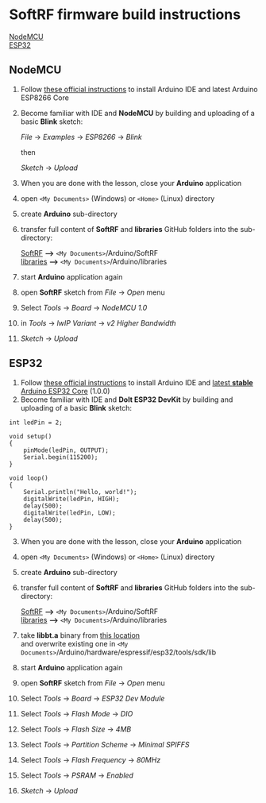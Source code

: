 # SoftRF firmware build instructions

[NodeMCU](https://github.com/lyusupov/SoftRF/tree/master/software/firmware/source#nodemcu)<br>
[ESP32](https://github.com/lyusupov/SoftRF/tree/master/software/firmware/source#esp32)<br>

## NodeMCU

1. Follow [these official instructions](https://github.com/esp8266/Arduino#installing-with-boards-manager)
  to install Arduino IDE and latest Arduino ESP8266 Core
2. Become familiar with IDE and **NodeMCU** by building and uploading of a basic **Blink** sketch:<br>

    _File_ -> _Examples_ -> _ESP8266_ -> _Blink_ <br>

    then<br>

    _Sketch_ -> _Upload_

3. When you are done with the lesson, close your **Arduino** application
4. open ``<My Documents>`` (Windows) or ``<Home>`` (Linux) directory
5. create **Arduino** sub-directory
6. transfer full content of **SoftRF** and **libraries** GitHub folders into the sub-directory:

    [SoftRF](https://github.com/lyusupov/SoftRF/tree/master/software/firmware/source/SoftRF) **-->** ``<My Documents>``/Arduino/SoftRF <br>
    [libraries](https://github.com/lyusupov/SoftRF/tree/master/software/firmware/source/libraries) **-->** ``<My Documents>``/Arduino/libraries <br>

7. start **Arduino** application again
8. open **SoftRF** sketch from _File_ -> _Open_ menu
9. Select _Tools_ -> _Board_ -> _NodeMCU_ _1.0_
10. in _Tools_ -> _lwIP Variant_  -> _v2 Higher Bandwidth_
11. _Sketch_ -> _Upload_

## ESP32

1. Follow [these official instructions](https://github.com/espressif/arduino-esp32/blob/master/docs/arduino-ide/boards_manager.md)
  to install Arduino IDE and [latest **stable** Arduino ESP32 Core](https://github.com/espressif/arduino-esp32/releases/tag/1.0.0) (1.0.0)
2. Become familiar with IDE and **DoIt ESP32 DevKit** by building and uploading of a basic **Blink** sketch:<br>
```
int ledPin = 2;

void setup()
{
    pinMode(ledPin, OUTPUT);
    Serial.begin(115200);
}

void loop()
{
    Serial.println("Hello, world!");
    digitalWrite(ledPin, HIGH);
    delay(500);
    digitalWrite(ledPin, LOW);
    delay(500);
}
```

3. When you are done with the lesson, close your **Arduino** application
4. open ``<My Documents>`` (Windows) or ``<Home>`` (Linux) directory
5. create **Arduino** sub-directory
6. transfer full content of **SoftRF** and **libraries** GitHub folders into the sub-directory:

    [SoftRF](https://github.com/lyusupov/SoftRF/tree/master/software/firmware/source/SoftRF) **-->** ``<My Documents>``/Arduino/SoftRF <br>
    [libraries](https://github.com/lyusupov/SoftRF/tree/master/software/firmware/source/libraries) **-->** ``<My Documents>``/Arduino/libraries <br>

7. take **libbt.a** binary from [this location](https://github.com/lyusupov/SoftRF/tree/master/software/firmware/binaries/ESP32/misc)<br>
    and overwrite existing one in ``<My Documents>``/Arduino/hardware/espressif/esp32/tools/sdk/lib
8. start **Arduino** application again
9. open **SoftRF** sketch from _File_ -> _Open_ menu
10. Select _Tools_ -> _Board_ ->  _ESP32_ _Dev_ _Module_
11. Select _Tools_ -> _Flash_ _Mode_ ->  _DIO_
12. Select _Tools_ -> _Flash_ _Size_ ->  _4MB_
13. Select _Tools_ -> _Partition_ _Scheme_ ->  _Minimal_ _SPIFFS_
14. Select _Tools_ -> _Flash_ _Frequency_ ->  _80MHz_
15. Select _Tools_ -> _PSRAM_ ->  _Enabled_
16. _Sketch_ -> _Upload_
